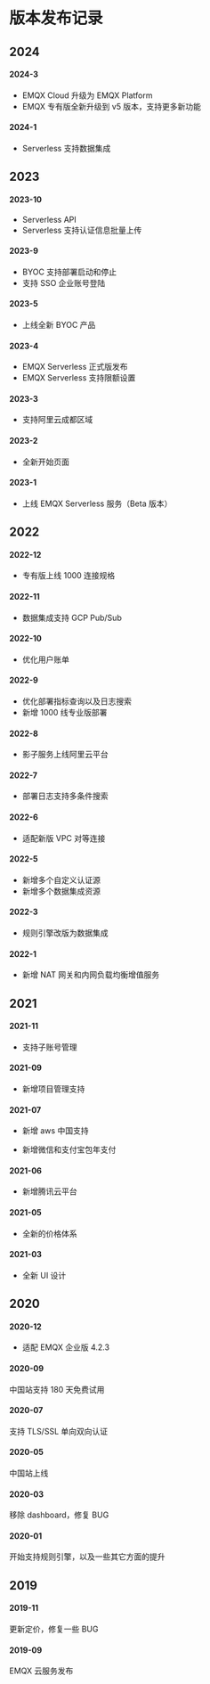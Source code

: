 <!-- markdownlint-disable MD001 -->

# 版本发布记录

## 2024

#### 2024-3
* EMQX Cloud 升级为 EMQX Platform
* EMQX 专有版全新升级到 v5 版本，支持更多新功能

#### 2024-1
* Serverless 支持数据集成

## 2023

#### 2023-10
* Serverless API
* Serverless 支持认证信息批量上传

#### 2023-9
* BYOC 支持部署启动和停止
* 支持 SSO 企业账号登陆

#### 2023-5
* 上线全新 BYOC 产品

#### 2023-4

* EMQX Serverless 正式版发布
* EMQX Serverless 支持限额设置


#### 2023-3
* 支持阿里云成都区域

#### 2023-2
* 全新开始页面

#### 2023-1
* 上线 EMQX Serverless 服务（Beta 版本）

## 2022

#### 2022-12
* 专有版上线 1000 连接规格

#### 2022-11
* 数据集成支持 GCP Pub/Sub

#### 2022-10

* 优化用户账单

#### 2022-9

* 优化部署指标查询以及日志搜索
* 新增 1000 线专业版部署

#### 2022-8

* 影子服务上线阿里云平台

#### 2022-7

* 部署日志支持多条件搜索

#### 2022-6

* 适配新版 VPC 对等连接

#### 2022-5

* 新增多个自定义认证源
* 新增多个数据集成资源

#### 2022-3

* 规则引擎改版为数据集成

#### 2022-1

* 新增 NAT 网关和内网负载均衡增值服务

## 2021

#### 2021-11

* 支持子账号管理

#### 2021-09

* 新增项目管理支持

#### 2021-07

* 新增 aws 中国支持

* 新增微信和支付宝包年支付

#### 2021-06

* 新增腾讯云平台

#### 2021-05

* 全新的价格体系

#### 2021-03

* 全新 UI 设计

## 2020

#### 2020-12

* 适配 EMQX 企业版 4.2.3

#### 2020-09

中国站支持 180 天免费试用

#### 2020-07

支持 TLS/SSL 单向双向认证

#### 2020-05

中国站上线

#### 2020-03

移除 dashboard，修复 BUG

#### 2020-01

开始支持规则引擎，以及一些其它方面的提升

## 2019

#### 2019-11

更新定价，修复一些 BUG

#### 2019-09

EMQX 云服务发布

